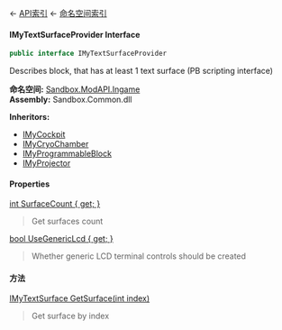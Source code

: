 ← [API索引](Api-Index) ← [命名空间索引](Namespace-Index)

#### IMyTextSurfaceProvider Interface

```csharp
public interface IMyTextSurfaceProvider
```

Describes block, that has at least 1 text surface (PB scripting interface)

**命名空间:** [Sandbox.ModAPI.Ingame](Sandbox.ModAPI.Ingame)  
**Assembly:** Sandbox.Common.dll

**Inheritors:**  
* [IMyCockpit](Sandbox.ModAPI.Ingame.IMyCockpit)  
* [IMyCryoChamber](Sandbox.ModAPI.Ingame.IMyCryoChamber)  
* [IMyProgrammableBlock](Sandbox.ModAPI.Ingame.IMyProgrammableBlock)  
* [IMyProjector](Sandbox.ModAPI.Ingame.IMyProjector)

#### Properties

[int SurfaceCount { get; }](Sandbox.ModAPI.Ingame.IMyTextSurfaceProvider.SurfaceCount)

> Get surfaces count

[bool UseGenericLcd { get; }](Sandbox.ModAPI.Ingame.IMyTextSurfaceProvider.UseGenericLcd)

> Whether generic LCD terminal controls should be created

#### 方法

[IMyTextSurface GetSurface(int index)](Sandbox.ModAPI.Ingame.IMyTextSurfaceProvider.GetSurface)

> Get surface by index

